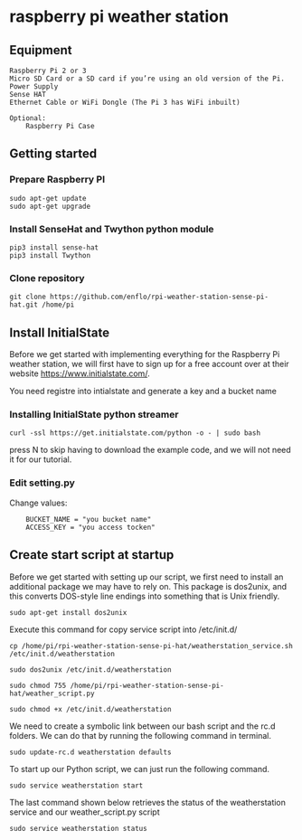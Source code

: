 # raspberry pi weather station

## Equipment

    Raspberry Pi 2 or 3
    Micro SD Card or a SD card if you’re using an old version of the Pi.
    Power Supply
    Sense HAT
    Ethernet Cable or WiFi Dongle (The Pi 3 has WiFi inbuilt)

    Optional:
        Raspberry Pi Case

## Getting started

### Prepare Raspberry PI

```
sudo apt-get update
sudo apt-get upgrade
```

### Install SenseHat and Twython python module

```
pip3 install sense-hat
pip3 install Twython
```

### Clone repository

```
git clone https://github.com/enflo/rpi-weather-station-sense-pi-hat.git /home/pi
```

## Install  InitialState

Before we get started with implementing everything for the Raspberry Pi weather station, we will first have to sign up for a free account over at their website https://www.initialstate.com/.

You need registre into intialstate and generate a key and a bucket name

### Installing InitialState python streamer

```
curl -ssl https://get.initialstate.com/python -o - | sudo bash
```

press N to skip having to download the example code, and we will not need it for our tutorial.

### Edit setting.py

Change values:

```
    BUCKET_NAME = "you bucket name"
    ACCESS_KEY = "you access tocken"
```

## Create start script at startup

Before we get started with setting up our script, we first need to install an additional package we may have to rely on. This package is dos2unix, and this converts DOS-style line endings into something that is Unix friendly.
```
sudo apt-get install dos2unix
```

Execute this command for copy  service script into /etc/init.d/

```
cp /home/pi/rpi-weather-station-sense-pi-hat/weatherstation_service.sh /etc/init.d/weatherstation
```

```
sudo dos2unix /etc/init.d/weatherstation
```

```
sudo chmod 755 /home/pi/rpi-weather-station-sense-pi-hat/weather_script.py
```

```
sudo chmod +x /etc/init.d/weatherstation
```

We need to create a symbolic link between our bash script and the rc.d folders. We can do that by running the following command in terminal.
```
sudo update-rc.d weatherstation defaults
```

To start up our Python script, we can just run the following command.
```
sudo service weatherstation start
```

The last command shown below retrieves the status of the weatherstation service and our weather_script.py script

```
sudo service weatherstation status
```
